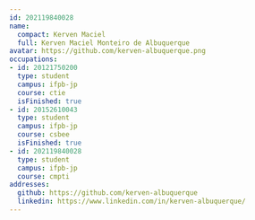 ```yaml
---
id: 202119840028
name:
  compact: Kerven Maciel
  full: Kerven Maciel Monteiro de Albuquerque
avatar: https://github.com/kerven-albuquerque.png
occupations:
- id: 20121750200
  type: student
  campus: ifpb-jp
  course: ctie
  isFinished: true
- id: 20152610043
  type: student
  campus: ifpb-jp
  course: csbee
  isFinished: true
- id: 202119840028
  type: student
  campus: ifpb-jp
  course: cmpti
addresses:
  github: https://github.com/kerven-albuquerque
  linkedin: https://www.linkedin.com/in/kerven-albuquerque/
---
```

